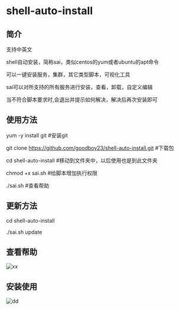 # shell-auto-install

## 简介
支持中英文

shell自动安装，简称sai，类似centos的yum或者ubuntu的apt命令

可以一键安装服务，集群，其它类型脚本，可视化工具

sai可以对所支持的所有服务进行安装，查看，卸载，自定义编辑

当不符合脚本要求时,会退出并提示如何解决，解决后再次安装即可


## 使用方法
yum -y install git #安装git

git clone https://github.com/goodboy23/shell-auto-install.git #下载包

cd shell-auto-install #移动到文件夹中，以后使用也是到此文件夹

chmod +x sai.sh #给脚本增加执行权限

./sai.sh #查看帮助

## 更新方法
cd shell-auto-install

./sai.sh update

## 查看帮助

 ![xx](https://github.com/goodboy23/shell-auto-install/blob/master/package/c.png)

## 安装使用

![dd](https://github.com/goodboy23/shell-auto-install/blob/master/package/d.png)
